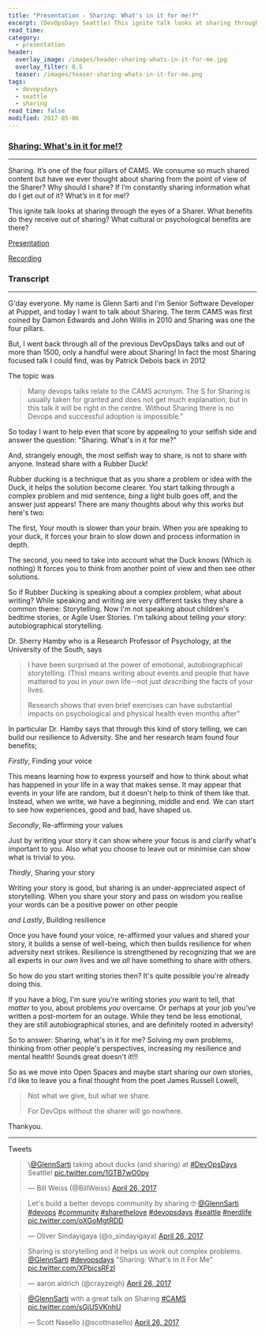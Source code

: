 ```yaml
---
title: "Presentation - Sharing: What's in it for me!?"
excerpt: (DevOpsDays Seattle) This ignite talk looks at sharing through the eyes of a Sharer. What benefits do they receive out of sharing? What cultural or psychological benefits are there?
read_time:
category:
  - presentation
header:
  overlay_image: /images/header-sharing-whats-in-it-for-me.jpg
  overlay_filter: 0.5
  teaser: /images/teaser-sharing-whats-in-it-for-me.png
tags:
  - devopsdays
  - seattle
  - sharing
read_time: false
modified: 2017-05-06
---
```


### [Sharing: What's in it for me!?](https://www.devopsdays.org/events/2017-seattle/program/glenn-sarti/)

---

Sharing. It’s one of the four pillars of CAMS. We consume so much shared content but have we ever thought about sharing from the point of view of the Sharer? Why should I share? If I’m constantly sharing information what do I get out of it? What’s in it for me!?

This ignite talk looks at sharing through the eyes of a Sharer. What benefits do they receive out of sharing? What cultural or psychological benefits are there?

[Presentation](https://speakerdeck.com/glennsarti/sharing-whats-in-it-for-me)

[Recording](https://confreaks.tv/videos/devopsdaysseattle2017-sharing-what-s-in-it-for-me)

### Transcript

---
G'day everyone.  My name is Glenn Sarti and I'm Senior Software Developer at Puppet, and today I want to talk about Sharing. The term CAMS was first coined by Damon Edwards and John Willis in 2010 and Sharing was one the four pillars.

But, I went back through all of the previous DevOpsDays talks and out of more than 1500, only a handful were about Sharing! In fact the most Sharing focused talk I could find, was by Patrick Debois back in 2012

The topic was

> Many devops talks relate to the CAMS acronym. The S for Sharing is usually taken for granted and does not get much explanation, but in this talk it will be right in the centre.  Without Sharing there is no Devops and successful adoption is impossible."

So today I want to help even that score by appealing to your selfish side and answer the question: "Sharing. What's in it for me?"

And, strangely enough, the most selfish way to share, is not to share with anyone.  Instead share with a Rubber Duck!

Rubber ducking is a technique that as you share a problem or idea with the Duck, it helps the solution become clearer.  You start talking through a complex problem and mid sentence, *bing* a light bulb goes off, and the answer just appears! There are many thoughts about why this works but here's two:

The first, Your mouth is slower than your brain.  When you are speaking to your duck, it forces your brain to slow down and process information in depth.

The second, you need to take into account what the Duck knows (Which is nothing)
It forces you to think from another point of view and then see other solutions.

So if Rubber Ducking is speaking about a complex problem, what about writing? While speaking and writing are very different tasks they share a common theme: Storytelling.  Now I'm not speaking about children's bedtime stories, or Agile User Stories.  I'm talking about telling _your_ story: autobiographical storytelling.

Dr. Sherry Hamby who is a Research Professor of Psychology, at the University of the South, says

> I have been surprised at the power of emotional, autobiographical storytelling.  (This) means writing about events and people that have mattered to _you_ in _your_ own life--not just _describing_ the facts of your lives.
>
>Research shows that even brief exercises can have substantial impacts on psychological and physical health even months after"

In particular Dr. Hamby says that through this kind of story telling, we can build our resilience to Adversity.  She and her research team found four benefits;

_Firstly_, Finding your voice

This means learning how to express yourself and how to think about what has happened in your life in a way that makes sense.  It may appear that events in your life are random, but it doesn't help to think of them like that.  Instead, when we write, we have a beginning, middle and end.  We can start to see how experiences, good and bad, have shaped us.

_Secondly_, Re-affirming your values

Just by writing your story it can show where your focus is and clarify what's important to you.  Also what you choose to leave out or minimise can show what is trivial to you.

_Thirdly_, Sharing your story

Writing your story is good, but sharing is an under-appreciated aspect of storytelling.  When you share your story and pass on wisdom you realise your words can be a positive power on other people

_and Lastly_, Building resilience

Once you have found your voice, re-affirmed your values and shared your story, it builds a sense of well-being, which then builds resilience for when adversity next strikes.  Resilience is strengthened by recognizing that we are all experts in our _own_ lives and we _all_ have something to share with others.

So how do you start writing stories then?  It's quite possible you're already doing this.

If you have a blog, I'm sure you're writing stories _you_ want to tell, that _matter_ to you, about problems _you_ overcame.  Or perhaps at your job you've written a post-mortem for an outage.  While they tend be less emotional, they are still autobiographical stories, and are definitely rooted in adversity!

So to answer: Sharing, what's in it for me? Solving my own problems, thinking from other people's perspectives, increasing my resilience and mental health!  Sounds great doesn't it!!!

So as we move into Open Spaces and maybe start sharing our own stories, I'd like to leave you a final thought from the poet James Russell Lowell,

> Not what we give, but what we share.
>
> For DevOps without the sharer will go nowhere.

Thankyou.

---

Tweets

<blockquote class="twitter-tweet" data-lang="en"><p lang="en" dir="ltr">\<a href="https://twitter.com/GlennSarti">@GlennSarti</a> taking about ducks (and sharing) at <a href="https://twitter.com/hashtag/DevOpsDays?src=hash">#DevOpsDays</a> Seattle! <a href="https://t.co/1GTB7wO0py">pic.twitter.com/1GTB7wO0py</a></p>&mdash; Bill Weiss (@BillWeiss) <a href="https://twitter.com/BillWeiss/status/857334193201852417">April 26, 2017</a></blockquote>
<script async src="//platform.twitter.com/widgets.js" charset="utf-8"></script>

<blockquote class="twitter-tweet" data-lang="en"><p lang="en" dir="ltr">Let&#39;s build a better devops community by sharing 🤓 <a href="https://twitter.com/GlennSarti">@GlennSarti</a>  <a href="https://twitter.com/hashtag/devops?src=hash">#devops</a> <a href="https://twitter.com/hashtag/community?src=hash">#community</a> <a href="https://twitter.com/hashtag/sharethelove?src=hash">#sharethelove</a> <a href="https://twitter.com/hashtag/devopsdays?src=hash">#devopsdays</a> <a href="https://twitter.com/hashtag/seattle?src=hash">#seattle</a>  <a href="https://twitter.com/hashtag/nerdlife?src=hash">#nerdlife</a> <a href="https://t.co/oXGoMgtRDD">pic.twitter.com/oXGoMgtRDD</a></p>&mdash; Oliver Sindayigaya (@o_sindayigaya) <a href="https://twitter.com/o_sindayigaya/status/857336206719279104">April 26, 2017</a></blockquote>
<script async src="//platform.twitter.com/widgets.js" charset="utf-8"></script>

<blockquote class="twitter-tweet" data-lang="en"><p lang="en" dir="ltr">Sharing is storytelling and it helps us work out complex problems. <a href="https://twitter.com/GlennSarti">@GlennSarti</a> <a href="https://twitter.com/hashtag/devopsdays?src=hash">#devopsdays</a> &quot;Sharing: What&#39;s In It For Me&quot; <a href="https://t.co/XPbicsRFzI">pic.twitter.com/XPbicsRFzI</a></p>&mdash; aaron aldrich (@crayzeigh) <a href="https://twitter.com/crayzeigh/status/857334663068565509">April 26, 2017</a></blockquote>
<script async src="//platform.twitter.com/widgets.js" charset="utf-8"></script>

<blockquote class="twitter-tweet" data-lang="en"><p lang="en" dir="ltr"><a href="https://twitter.com/GlennSarti">@GlennSarti</a> with a great talk on Sharing <a href="https://twitter.com/hashtag/CAMS?src=hash">#CAMS</a> <a href="https://t.co/sGjU5VKnhU">pic.twitter.com/sGjU5VKnhU</a></p>&mdash; Scott Nasello (@scottnasello) <a href="https://twitter.com/scottnasello/status/857339717037113344">April 26, 2017</a></blockquote>
<script async src="//platform.twitter.com/widgets.js" charset="utf-8"></script>
